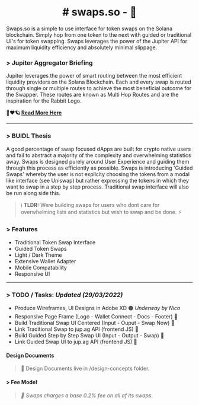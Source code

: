 <h1 align="center">
  # swaps.so - 🐇
</h1>
<p>
Swaps.so is a simple to use interface for token swaps on the Solana blockchain. Simply hop from one token to the next with guided or traditional UI's for token swapping. Swaps leverages the power of the Jupiter API for maximum liquidity efficiency and absolutely minimal slippage. 
</p>
<h3>
> Jupiter Aggregator Briefing
</h3>
<p>
Jupiter leverages the power of smart routing between the most efficient liquidity providers on the Solana Blockchain. Each and every swap is routed through single or multiple routes to achieve the most beneficial outcome for the Swapper. These routes are known as Multi Hop Routes and are the inspiration for the Rabbit Logo. 
  
  <b>🐇❤️🪐 <a href="https://docs.jup.ag/how-does-jupiter-work">Read More Here</a></b>
</p>

---

<h3>
> BUIDL Thesis
</h3>
<p>
A good percentage of swap focused dApps are built for crypto native users and fail to abstract a majority of the complexity and overwhelming statistics away. Swaps is designed purely around User Experience and guiding them through this process as efficiently as possible. Swaps is introducing 'Guided Swaps' whereby the user is not explicity choosing the tokens from a modal like interface (see Uniswap) but rather expressing the tokens in which they want to swap in a step by step process. Traditional swap interface will also be run along side this. 
  
> ℹ️ **TLDR:** Were building swaps for users who dont care for overwhelming lists and statistics but wish to swap and be done. ⚡
</p>
<h3>
> Features
</h3>
<p>
<ul>
  <li>Traditional Token Swap Interface</li> 
  <li>Guided Token Swaps</li>
  <li>Light / Dark Theme</li>
  <li>Extensive Wallet Adapter</li>
  <li>Mobile Compatability</li>
  <li>Responsive UI</li>
</ul>
</p>

---

<h3>
> TODO / Tasks: <i>Updated (29/03/2022)</i>
</h3>

<p>
  <ul>
    <li>Produce Wireframes, UI Designs in Adobe XD 🟠 <i>Underway by Nico</i></li> 
    <li>Responsive Page Frame (Logo - Wallet Connect - Docs - Footer) 🔴</li>
    <li>Build Traditional Swap UI Centered (Input - Ouput - Swap Now) 🔴</li>
    <li>Link Traditional Swap to jup.ag API (frontend JS) 🔴</li>
    <li>Build Guided Step by Step Swap UI (Input - Output - Swap) 🔴</li>
    <li>Link Guided Swap UI to jup.ag API (frontend JS) 🔴</li>
  </ul>
</p>

<h4>
  Design Documents
</h4>

> 📜 Design Documents live in /design-concepts folder.

<h4>
>  Fee Model
</h4>

> <i>🥕 Swaps charges a base 0.2% fee on all of its swaps.</i>
